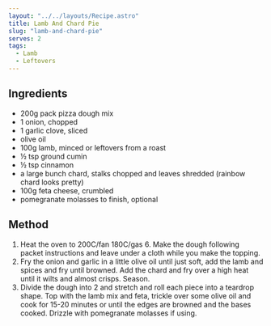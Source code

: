 ```yaml
---
layout: "../../layouts/Recipe.astro"
title: Lamb And Chard Pie
slug: "lamb-and-chard-pie"
serves: 2
tags:
  - Lamb
  - Leftovers
---
```


## Ingredients

- 200g pack pizza dough mix
- 1 onion, chopped
- 1 garlic clove, sliced
- olive oil
- 100g lamb, minced or leftovers from a roast
- ½ tsp ground cumin
- ½ tsp cinnamon
- a large bunch chard, stalks chopped and leaves shredded (rainbow chard looks pretty)
- 100g feta cheese, crumbled
- pomegranate molasses to finish, optional

## Method

1. Heat the oven to 200C/fan 180C/gas 6. Make the dough following packet instructions and leave under a cloth while you make the topping.
1. Fry the onion and garlic in a little olive oil until just soft, add the lamb and spices and fry until browned. Add the chard and fry over a high heat until it wilts and almost crisps. Season.
1. Divide the dough into 2 and stretch and roll each piece into a teardrop shape. Top with the lamb mix and feta, trickle over some olive oil and cook for 15-20 minutes or until the edges are browned and the bases cooked. Drizzle with pomegranate molasses if using.